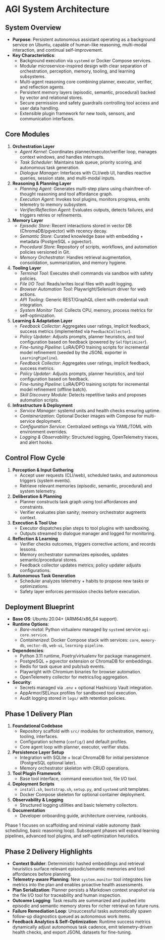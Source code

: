 # AGI System Architecture

## System Overview
- **Purpose**: Persistent autonomous assistant operating as a background service on Ubuntu, capable of human-like reasoning, multi-modal interaction, and continual self-improvement.
- **Key Characteristics**:
  - Background execution via `systemd` or Docker Compose services.
  - Modular microservice-inspired design with clear separation of orchestration, perception, memory, tooling, and learning subsystems.
  - Multi-agent reasoning core combining planner, executor, verifier, and reflection agents.
  - Persistent memory layers (episodic, semantic, procedural) backed by vector and relational stores.
  - Secure permission and safety guardrails controlling tool access and user data handling.
  - Extensible plugin framework for new tools, sensors, and communication interfaces.

## Core Modules
1. **Orchestration Layer**
   - *Agent Kernel*: Coordinates planner/executor/verifier loop, manages context windows, and handles interrupts.
   - *Task Scheduler*: Maintains task queue, priority scoring, and autonomous task generation.
   - *Dialogue Manager*: Interfaces with CLI/web UI, handles reactive queries, session state, and multi-modal inputs.
2. **Reasoning & Planning Layer**
   - *Planning Agent*: Generates multi-step plans using chain/tree-of-thought reasoning and tool affordance graph.
   - *Execution Agent*: Invokes tool plugins, monitors progress, emits telemetry to memory subsystem.
   - *Verifier/Reflection Agent*: Evaluates outputs, detects failures, and triggers retries or refinements.
3. **Memory Layer**
   - *Episodic Store*: Recent interactions stored in vector DB (ChromaDB/pgvector) with recency decay.
   - *Semantic Store*: Curated knowledge base with embedding + metadata (PostgreSQL + pgvector).
   - *Procedural Store*: Repository of scripts, workflows, and automation policies versioned in Git.
   - *Memory Orchestrator*: Handles retrieval augmentation, consolidation, summarization, and memory hygiene.
4. **Tooling Layer**
   - *Terminal Tool*: Executes shell commands via sandbox with safety policies.
   - *File I/O Tool*: Reads/writes local files with audit logging.
   - *Browser Automation Tool*: Playwright/Selenium driver for web actions.
   - *API Tooling*: Generic REST/GraphQL client with credential vault integration.
   - *System Monitor Tool*: Collects CPU, memory, process metrics for self-optimization.
5. **Learning & Adaptation Layer**
   - *Feedback Collector*: Aggregates user ratings, implicit feedback, success metrics (implemented via `FeedbackCollector`).
   - *Policy Updater*: Adjusts prompts, planner heuristics, and tool configuration based on feedback (powered by `SelfOptimizer`).
   - *Fine-tuning Pipeline*: LoRA/DPO training scripts for incremental model refinement (seeded by the JSONL exporter in `LearningPipeline`).
   - *Feedback Collector*: Aggregates user ratings, implicit feedback, success metrics.
   - *Policy Updater*: Adjusts prompts, planner heuristics, and tool configuration based on feedback.
   - *Fine-tuning Pipeline*: LoRA/DPO training scripts for incremental model refinement (offline batch).
   - *Skill Discovery Module*: Detects repetitive tasks and proposes automation scripts.
6. **Infrastructure & Deployment**
   - *Service Manager*: systemd units and health checks ensuring uptime.
   - *Containerization*: Optional Docker images with Compose for multi-service deployment.
   - *Configuration Service*: Centralized settings via YAML/TOML with environment overrides.
   - *Logging & Observability*: Structured logging, OpenTelemetry traces, and alert hooks.

## Control Flow Cycle
1. **Perception & Input Gathering**
   - Accept user requests (CLI/web), scheduled tasks, and autonomous triggers (system events).
   - Retrieve relevant memories (episodic, semantic, procedural) and system telemetry.
2. **Deliberation & Planning**
   - Planner constructs task graph using tool affordances and constraints.
   - Verifier evaluates plan sanity; memory orchestrator augments context.
3. **Execution & Tool Use**
   - Executor dispatches plan steps to tool plugins with sandboxing.
   - Outputs streamed to dialogue manager and logged for monitoring.
4. **Reflection & Learning**
   - Verifier checks outcomes, triggers corrective actions, and records lessons.
   - Memory orchestrator summarizes episodes, updates semantic/procedural stores.
   - Feedback collector updates metrics; policy updater adjusts configurations.
5. **Autonomous Task Generation**
   - Scheduler analyzes telemetry + habits to propose new tasks or optimizations.
   - Safety layer enforces permission checks before execution.

## Deployment Blueprint
- **Base OS**: Ubuntu 20.04+ (ARM64/x86_64 support).
- **Runtime Options**:
  - *Bare-metal*: Python virtualenv managed by `systemd` service `agi-core.service`.
  - *Containerized*: Docker Compose stack with services: `core`, `memory-db`, `vector-db`, `web-ui`, `learning-pipeline`.
- **Dependencies**:
  - Python 3.11 runtime, Poetry/virtualenv for package management.
  - PostgreSQL + pgvector extension or ChromaDB for embeddings.
  - Redis for task queue and pub/sub events.
  - Playwright with Chromium binaries for browser automation.
  - OpenTelemetry collector for metrics/log aggregation.
- **Security**:
  - Secrets managed via `.env` + optional Hashicorp Vault integration.
  - AppArmor/SELinux profiles for sandboxed tool execution.
  - Audit logging stored in `logs/` with retention policies.

## Phase 1 Delivery Plan
1. **Foundational Codebase**
   - Repository scaffold with `src/` modules for orchestration, memory, tooling, interfaces.
   - Configuration schema (`config/`) and default profiles.
   - Core agent loop with planner, executor, verifier stubs.
2. **Persistence Layer Setup**
   - Integration with SQLite + local ChromaDB for initial persistence (PostgreSQL optional later).
   - Memory orchestrator skeleton with CRUD operations.
3. **Tool Plugin Framework**
   - Base tool interface, command execution tool, file I/O tool.
4. **Deployment Scripts**
   - `install.sh`, `bootstrap.sh`, `setup.py`, and `systemd` unit templates.
   - Docker Compose skeleton for optional container deployment.
5. **Observability & Logging**
   - Structured logging utilities and basic telemetry collectors.
6. **Documentation**
   - Developer onboarding guide, architecture overview, runbooks.

Phase 1 focuses on scaffolding and minimal viable autonomy (task scheduling, basic reasoning loop). Subsequent phases will expand learning pipelines, advanced tool plugins, and self-optimization heuristics.

## Phase 2 Delivery Highlights

- **Context Builder**: Deterministic hashed embeddings and retrieval heuristics surface relevant episodic/semantic memories and tool affordances before planning.
- **Telemetry-aware Planning**: New `system.monitor` tool integrates live metrics into the plan and enables proactive health assessments.
- **Plan Serialization**: Planner persists a Markdown context snapshot via the file I/O tool for traceability and human inspection.
- **Outcome Logging**: Task results are summarized and pushed into episodic and semantic memory stores for richer retrieval on future runs.
- **Failure Remediation Loop**: Unsuccessful tasks automatically spawn follow-up diagnostics queued as autonomous work items.
- **Feedback Analytics & Self-Optimization**: Runtime success metrics dynamically adjust autonomous task cadence, emit telemetry-driven health checks, and export JSONL datasets for fine-tuning.
